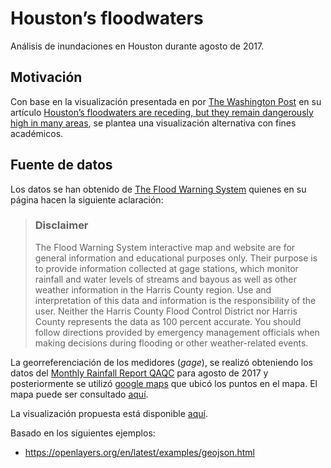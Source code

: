 # Houston’s floodwaters
Análisis de inundaciones en Houston durante agosto de 2017.

## Motivación
Con base en la visualización presentada en por [The Washington Post](https://www.washingtonpost.com) en su artículo [Houston’s floodwaters are receding, but they remain dangerously high in many areas](https://www.washingtonpost.com/graphics/2017/national/harvey-houston-flooding/?utm_term=.46e84a2762c8), se plantea una visualización alternativa con fines académicos.

## Fuente de datos
Los datos se han obtenido de [The Flood Warning System](https://www.harriscountyfws.org/) quienes en su página hacen la siguiente aclaración:

> ### Disclaimer
> The Flood Warning System interactive map and website are for general information and educational purposes only. Their purpose is to provide information collected at gage stations, which monitor rainfall and water levels of streams and bayous as well as other weather information in the Harris County region. Use and interpretation of this data and information is the responsibility of the user. Neither the Harris County Flood Control District nor Harris County represents the data as 100 percent accurate. You should follow directions provided by emergency management officials when making decisions during flooding or other weather-related events.

La georreferenciación de los medidores (_gage_), se realizó obteniendo los datos del [Monthly Rainfall Report QAQC](https://www.harriscountyfws.org/Document_Library) para agosto de 2017 y posteriormente se utilizó [google maps]() que ubicó los puntos en el mapa. El mapa puede ser consultado [aquí](https://goo.gl/BUkryX).

La visualización propuesta está disponible [aquí](https://jofremanchola.github.io/Houston-floodwaters/).


Basado en los siguientes ejemplos:
- https://openlayers.org/en/latest/examples/geojson.html


